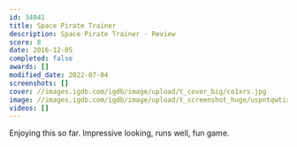 ```yaml
---
id: 34041
title: Space Pirate Trainer
description: Space Pirate Trainer - Review
score: 8
date: 2016-12-05
completed: false
awards: []
modified_date: 2022-07-04
screenshots: []
cover: //images.igdb.com/igdb/image/upload/t_cover_big/co1xrs.jpg
image: //images.igdb.com/igdb/image/upload/t_screenshot_huge/uspntqwtixxjhvmy3fdb.jpg
videos: []
---
```

Enjoying this so far. Impressive looking, runs well, fun game.
